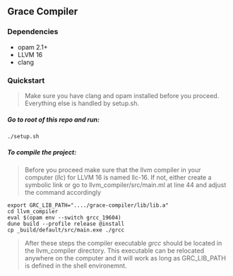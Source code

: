 ## Grace Compiler

### Dependencies
- opam 2.1+
- LLVM 16
- clang

### Quickstart
> Make sure you have clang and opam installed before you proceed. Everything else is handled by setup.sh.
##### Go to root of this repo and run:
```
./setup.sh
```
##### To compile the project:
> Before you proceed make sure that the llvm compiler in your computer (*llc*) for LLVM 16 is named llc-16. If not, either create a symbolic link or go to llvm_compiler/src/main.ml at line 44 and adjust the command accordingly 
```
export GRC_LIB_PATH="..../grace-compiler/lib/lib.a"
cd llvm_compiler
eval $(opam env --switch grcc_19604)
dune build --profile release @install
cp _build/default/src/main.exe ./grcc
```
> After these steps the compiler executable *grcc* should be located in the llvm_compiler directory. This executable can be relocated anywhere on the computer and it will work as long as GRC_LIB_PATH is defined in the shell environemnt. 